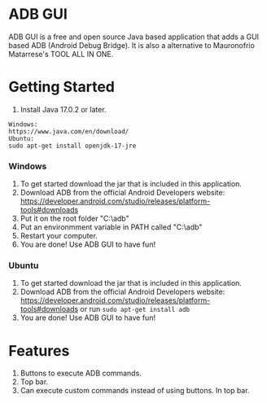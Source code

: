 # ADB GUI
ADB GUI is a free and open source Java based application that adds a GUI based ADB (Android Debug Bridge). It is also a alternative to Mauronofrio Matarrese's TOOL ALL IN ONE.

# Getting Started
1. Install Java 17.0.2 or later.
```
Windows:
https://www.java.com/en/download/
Ubuntu:
sudo apt-get install openjdk-17-jre
```
### Windows
1. To get started download the jar that is included in this application.
2. Download ADB from the official Android Developers website: https://developer.android.com/studio/releases/platform-tools#downloads
3. Put it on the root folder "C:\adb"
4. Put an environmment variable in PATH called "C:\adb"
5. Restart your computer.
6. You are done! Use ADB GUI to have fun!

### Ubuntu
1. To get started download the jar that is included in this application.
2. Download ADB from the official Android Developers website: https://developer.android.com/studio/releases/platform-tools#downloads or run `sudo apt-get install adb`
3. You are done! Use ADB GUI to have fun! 
# Features
1. Buttons to execute ADB commands.
2. Top bar.
3. Can execute custom commands instead of using buttons. In top bar.